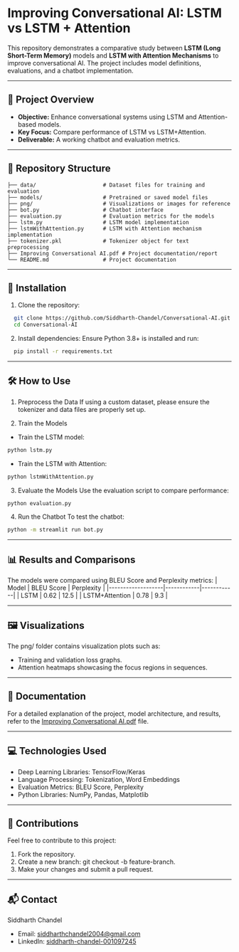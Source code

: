 # Improving Conversational AI: LSTM vs LSTM + Attention

This repository demonstrates a comparative study between **LSTM (Long Short-Term Memory)** models and **LSTM with Attention Mechanisms** to improve conversational AI. The project includes model definitions, evaluations, and a chatbot implementation.

---

## 🚀 Project Overview

- **Objective:** Enhance conversational systems using LSTM and Attention-based models.
- **Key Focus:** Compare performance of LSTM vs LSTM+Attention.
- **Deliverable:** A working chatbot and evaluation metrics.

---

## 📁 Repository Structure

```plaintext
├── data/                     # Dataset files for training and evaluation
├── models/                   # Pretrained or saved model files
├── png/                      # Visualizations or images for reference
├── bot.py                    # Chatbot interface
├── evaluation.py             # Evaluation metrics for the models
├── lstm.py                   # LSTM model implementation
├── lstmWithAttention.py      # LSTM with Attention mechanism implementation
├── tokenizer.pkl             # Tokenizer object for text preprocessing
├── Improving Conversational AI.pdf # Project documentation/report
└── README.md                 # Project documentation
```
---

## 🔧 Installation
1. Clone the repository:
```bash
  git clone https://github.com/Siddharth-Chandel/Conversational-AI.git
  cd Conversational-AI
```
2. Install dependencies: Ensure Python 3.8+ is installed and run:
```bash
  pip install -r requirements.txt
```
---

## 🛠️ How to Use
1. Preprocess the Data
If using a custom dataset, please ensure the tokenizer and data files are properly set up.

2. Train the Models
- Train the LSTM model:
```bash
python lstm.py
```
- Train the LSTM with Attention:
```bash
python lstmWithAttention.py
```
3. Evaluate the Models
Use the evaluation script to compare performance:
```bash
python evaluation.py
```
4. Run the Chatbot
To test the chatbot:
```bash
python -m streamlit run bot.py
```
---

## 📊 Results and Comparisons
The models were compared using BLEU Score and Perplexity metrics:
| Model            | BLEU Score | Perplexity |
|-------------------|------------|------------|
| LSTM             | 0.62       | 12.5       |
| LSTM+Attention   | 0.78       | 9.3        |

---

## 🖼️ Visualizations
The png/ folder contains visualization plots such as:
- Training and validation loss graphs.
- Attention heatmaps showcasing the focus regions in sequences.

---

## 📄 Documentation
For a detailed explanation of the project, model architecture, and results, refer to the [Improving Conversational AI.pdf](https://github.com/Siddharth-Chandel/Conversational-AI/blob/main/Improving%20Conversational%20AI.pdf) file.

---

## 💻 Technologies Used
- Deep Learning Libraries: TensorFlow/Keras
- Language Processing: Tokenization, Word Embeddings
- Evaluation Metrics: BLEU Score, Perplexity
- Python Libraries: NumPy, Pandas, Matplotlib

---

## 🤝 Contributions
Feel free to contribute to this project:
1. Fork the repository.
2. Create a new branch: git checkout -b feature-branch.
3. Make your changes and submit a pull request.

---

## 📬 Contact
Siddharth Chandel
- Email: siddharthchandel2004@gmail.com
- LinkedIn: [siddharth-chandel-001097245](https://www.linkedin.com/in/siddharth-chandel-001097245/)
